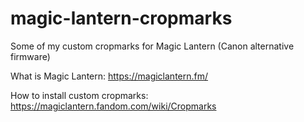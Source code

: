 # magic-lantern-cropmarks
Some of my custom cropmarks for Magic Lantern (Canon alternative firmware)

What is Magic Lantern: https://magiclantern.fm/

How to install custom cropmarks: https://magiclantern.fandom.com/wiki/Cropmarks

